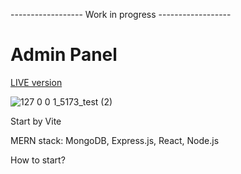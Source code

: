 ------------------ Work in progress ------------------

# Admin Panel

<a href="https://adminpanelfrontend.onrender.com">LIVE version</a>

![127 0 0 1_5173_test (2)](https://github.com/Kkinod/AdminPanel/assets/100312386/debcfbfe-e292-445b-aa95-0f6d648895eb)

Start by Vite

MERN stack: MongoDB, Express.js, React, Node.js


How to start?

